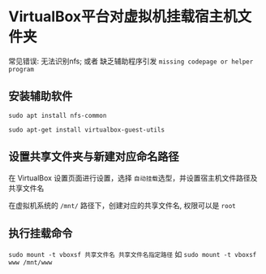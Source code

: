 # VirtualBox平台对虚拟机挂载宿主机文件夹

常见错误: 无法识别nfs; 或者 缺乏辅助程序引发 `missing codepage or helper program`

## 安装辅助软件

`sudo apt install nfs-common`

`sudo apt-get install virtualbox-guest-utils`

## 设置共享文件夹与新建对应命名路径

在 VirtualBox 设置页面进行设置，选择 `自动挂载`选型，并设置宿主机文件路径及共享文件名

在虚拟机系统的 `/mnt/` 路径下，创建对应的共享文件名, 权限可以是 `root`

## 执行挂载命令

`sudo mount -t vboxsf 共享文件名 共享文件名指定路径` 如 `sudo mount -t vboxsf www /mnt/www`
